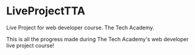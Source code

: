 # LiveProjectTTA
Live Project for web developer course. The Tech Academy.

This is all the progress made during The Tech Academy's web developer live project course!
